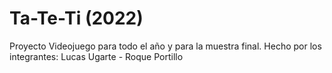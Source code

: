 # Ta-Te-Ti (2022)
Proyecto Videojuego para todo el año y para la muestra final.
Hecho por los integrantes: Lucas Ugarte - Roque Portillo
